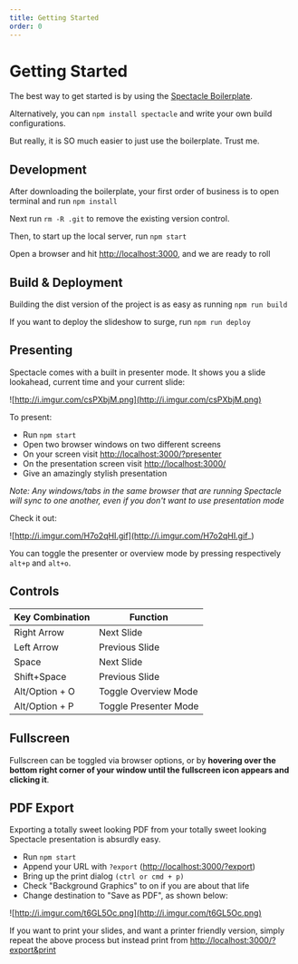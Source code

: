 ```yaml
---
title: Getting Started
order: 0
---
```


<a name="getting-started"></a>

# Getting Started

The best way to get started is by using the [Spectacle Boilerplate](https://github.com/FormidableLabs/spectacle-boilerplate).

Alternatively, you can `npm install spectacle` and write your own build configurations.

But really, it is SO much easier to just use the boilerplate. Trust me.

<a name="development"></a>

## Development

After downloading the boilerplate, your first order of business is to open terminal and run `npm install`

Next run `rm -R .git` to remove the existing version control.

Then, to start up the local server, run `npm start`

Open a browser and hit [http://localhost:3000](http://localhost:3000), and we are ready to roll

<a name="build--deployment"></a>

## Build & Deployment

Building the dist version of the project is as easy as running `npm run build`

If you want to deploy the slideshow to surge, run `npm run deploy`

<a name="presenting"></a>

## Presenting

Spectacle comes with a built in presenter mode. It shows you a slide lookahead, current time and your current slide:

![http://i.imgur.com/csPXbjM.png](http://i.imgur.com/csPXbjM.png)

To present:

- Run `npm start`
- Open two browser windows on two different screens
- On your screen visit [http://localhost:3000/?presenter](http://localhost:3000/?presenter)
- On the presentation screen visit [http://localhost:3000/](http://localhost:3000/)
- Give an amazingly stylish presentation

_Note: Any windows/tabs in the same browser that are running Spectacle will sync to one another, even if you don't want to use presentation mode_

Check it out:

![http://i.imgur.com/H7o2qHI.gif](http://i.imgur.com/H7o2qHI.gif_)

You can toggle the presenter or overview mode by pressing respectively `alt+p` and `alt+o`.

<a name="controls"></a>

## Controls

| Key Combination | Function              |
| --------------- | --------------------- |
| Right Arrow     | Next Slide            |
| Left Arrow      | Previous Slide        |
| Space           | Next Slide            |
| Shift+Space     | Previous Slide        |
| Alt/Option + O  | Toggle Overview Mode  |
| Alt/Option + P  | Toggle Presenter Mode |

<a name="fullscreen"></a>

## Fullscreen

Fullscreen can be toggled via browser options, or by **hovering over the bottom right corner of your window until the fullscreen icon appears and clicking it**.

<a name="pdf-export"></a>

## PDF Export

Exporting a totally sweet looking PDF from your totally sweet looking Spectacle presentation is absurdly easy.

- Run `npm start`
- Append your URL with `?export` ([http://localhost:3000/?export](http://localhost:3000/?export))
- Bring up the print dialog `(ctrl or cmd + p)`
- Check "Background Graphics" to on if you are about that life
- Change destination to "Save as PDF", as shown below:

![http://i.imgur.com/t6GL5Oc.png](http://i.imgur.com/t6GL5Oc.png)

If you want to print your slides, and want a printer friendly version, simply repeat the above process but instead print from [http://localhost:3000/?export&print](http://localhost:3000/?export&print)
